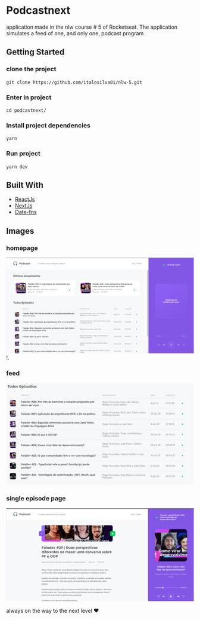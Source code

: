 # Podcastnext

application made in the nlw course # 5 of Rocketseat.
The application simulates a feed of one, and only one, podcast program

## Getting Started

### clone the project

```
git clone https://github.com/italosilva01/nlw-5.git
```

### Enter in project

```
cd podcastnext/
```

### Install project dependencies

```
yarn
```

### Run project

```
yarn dev
```

## Built With

- [ReactJs](https://pt-br.reactjs.org/)
- [NextJs](https://nextjs.org/)
- [Date-fns](https://date-fns.org/)

## Images

### homepage

![homepage](https://github.com/italosilva01/nlw-5/blob/main/public/images/homepage.png)
<br>
!.[](https://github.com/italosilva01/nlw-5/blob/main/public/images/Captura%20de%20tela%20de%202021-05-02%2011-25-51.png)

### feed

![feed](https://github.com/italosilva01/nlw-5/blob/main/public/images/feed.png)

### single episode page
![](https://github.com/italosilva01/nlw-5/blob/main/public/images/Captura%20de%20tela%20de%202021-05-02%2011-26-21.png)

always on the way to the next level :heart:
